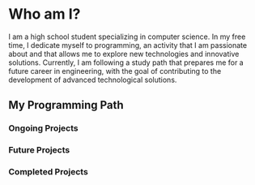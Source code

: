 # Who am I? #

I am a high school student specializing in computer science. In my free time, I dedicate myself to programming, an activity that I am passionate about and that allows me to explore new technologies and innovative solutions. Currently, I am following a study path that prepares me for a future career in engineering, with the goal of contributing to the development of advanced technological solutions.

## My Programming Path ##
### Ongoing Projects ###

### Future Projects ###

### Completed Projects ###



<!---
CoderArtist06/CoderArtist06 is a ✨ special ✨ repository because its `README.md` (this file) appears on your GitHub profile.
You can click the Preview link to take a look at your changes.
--->
